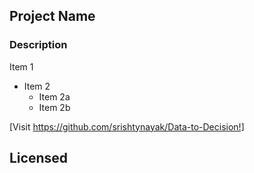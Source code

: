 ## Project Name

### Description 
Item 1
* Item 2
  * Item 2a
  * Item 2b

[Visit https://github.com/srishtynayak/Data-to-Decision!]

## Licensed
